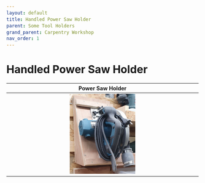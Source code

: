 ```yaml
---
layout: default
title: Handled Power Saw Holder
parent: Some Tool Holders
grand_parent: Carpentry Workshop
nav_order: 1
---
```


# Handled Power Saw Holder


|                               Power Saw Holder                                |
|:-----------------------------------------------------------------------------:|
| <img alt="image" height="35%" src="/media/Power Saw Holder.jpg" width="35%"/> | 


